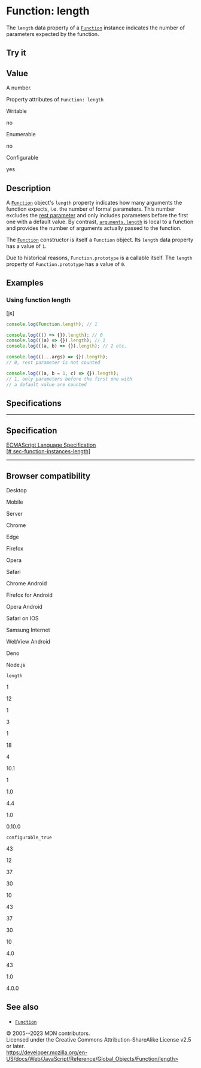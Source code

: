 Function: length
================

 
The `length` data property of a [`Function`](../function) instance
indicates the number of parameters expected by the function.


 
Try it 
------

 



 
Value
-----

 
A number.

 
Property attributes of `Function: length`




Writable

no

Enumerable

no

Configurable

yes

 
Description
-----------

 
A [`Function`](../function) object\'s `length` property indicates how
many arguments the function expects, i.e. the number of formal
parameters. This number excludes the [rest
parameter](../../functions/rest_parameters) and only includes parameters
before the first one with a default value. By contrast,
[`arguments.length`](../../functions/arguments/length) is local to a
function and provides the number of arguments actually passed to the
function.

The [`Function`](../function) constructor is itself a `Function` object.
Its `length` data property has a value of `1`.

Due to historical reasons, `Function.prototype` is a callable itself.
The `length` property of `Function.prototype` has a value of `0`.



 
Examples
--------


 
### Using function length 

 
 
 
[js]


```js
console.log(Function.length); // 1

console.log((() => {}).length); // 0
console.log(((a) => {}).length); // 1
console.log(((a, b) => {}).length); // 2 etc.

console.log(((...args) => {}).length);
// 0, rest parameter is not counted

console.log(((a, b = 1, c) => {}).length);
// 1, only parameters before the first one with
// a default value are counted
```




Specifications
--------------

 
  -----------------------------------------------------------------------------------------------------------------------------------
  Specification
  -----------------------------------------------------------------------------------------------------------------------------------
  [ECMAScript Language Specification\
  [\#
  sec-function-instances-length]](https://tc39.es/ecma262/multipage/fundamental-objects.html#sec-function-instances-length)

  -----------------------------------------------------------------------------------------------------------------------------------


Browser compatibility 
---------------------

 


Desktop

Mobile

Server

Chrome

Edge

Firefox

Opera

Safari

Chrome Android

Firefox for Android

Opera Android

Safari on IOS

Samsung Internet

WebView Android

Deno

Node.js

`length`

1

12

1

3

1

18

4

10.1

1

1.0

4.4

1.0

0.10.0

`configurable_true`

43

12

37

30

10

43

37

30

10

4.0

43

1.0

4.0.0

 
See also 
--------

 
-   [`Function`](../function)



 
© 2005--2023 MDN contributors.\
Licensed under the Creative Commons Attribution-ShareAlike License v2.5
or later.\
https://developer.mozilla.org/en-US/docs/Web/JavaScript/Reference/Global_Objects/Function/length>

